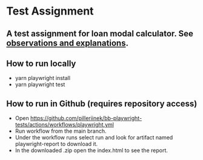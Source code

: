 # Test Assignment
A test assignment for loan modal calculator.
See [observations and explanations](https://www.notion.so/Test-exercise-Bigbank-27818d4dd8a3806e81fffb2734887eeb).
---

## How to run locally
- yarn playwright install
- yarn playwright test

## How to run in Github (requires repository access)
- Open https://github.com/pilleriinek/bb-playwright-tests/actions/workflows/playwright.yml
- Run workflow from the main branch.
- Under the workflow runs select run and look for artifact named playwright-report to download it.
- In the downloaded .zip open the index.html to see the report.